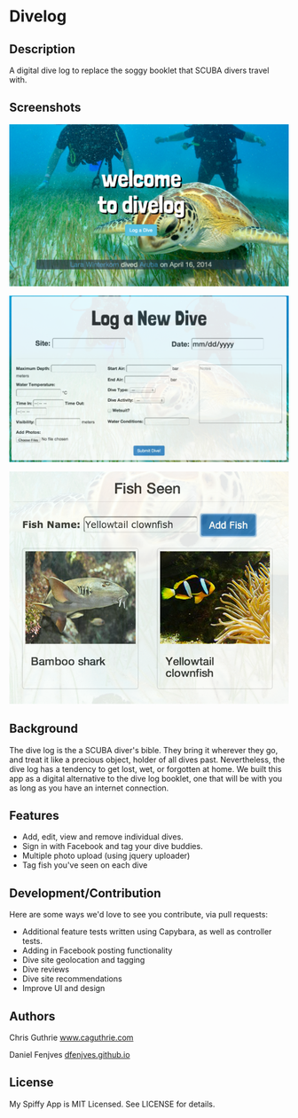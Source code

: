 # Divelog

## Description

A digital dive log to replace the soggy booklet that SCUBA divers travel with.

## Screenshots

![home](/public/homepage.png)

![New Dive](/public/newdive.png)

![fish](/public/fishseen.png)



## Background

The dive log is the a SCUBA diver's bible. They bring it wherever they go, and treat it like a precious object, holder of all dives past. Nevertheless, the dive log has a tendency to get lost, wet, or forgotten at home. We built this app as a digital alternative to the dive log booklet, one that will be with you as long as you have an internet connection.


## Features

+ Add, edit, view and remove individual dives.
+ Sign in with Facebook and tag your dive buddies.
+ Multiple photo upload (using jquery uploader)
+ Tag fish you've seen on each dive

## Development/Contribution
Here are some ways we'd love to see you contribute, via pull requests:

+ Additional feature tests written using Capybara, as well as controller tests.
+ Adding in Facebook posting functionality
+ Dive site geolocation and tagging
+ Dive reviews
+ Dive site recommendations
+ Improve UI and design


## Authors

Chris Guthrie www.caguthrie.com

Daniel Fenjves [dfenjves.github.io](http://dfenjves.github.io)

## License

My Spiffy App is MIT Licensed. See LICENSE for details.